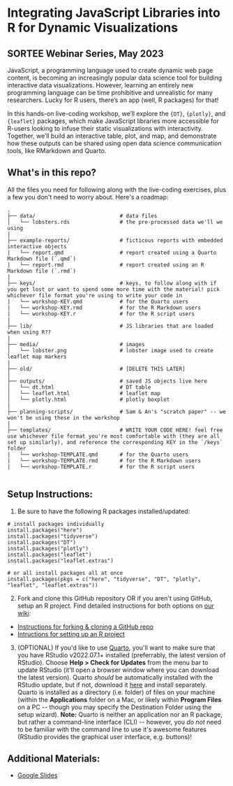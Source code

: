 # Integrating JavaScript Libraries into R for Dynamic Visualizations

## SORTEE Webinar Series, May 2023

JavaScript, a programming language used to create dynamic web page content, is becoming an increasingly popular data science tool for building interactive data visualizations. However, learning an entirely new programming language can be time prohibitive and unrealistic for many researchers. Lucky for R users, there’s an app (well, R packages) for that!

In this hands-on live-coding workshop, we’ll explore the `{DT}`, `{plotly}`, and `{leaflet}` packages, which make JavaScript libraries more accessible for R-users looking to infuse their static visualizations with interactivity. Together, we’ll build an interactive table, plot, and map, and demonstrate how these outputs can be shared using open data science communication tools, like RMarkdown and Quarto.

## **What's in this repo?**

All the files you need for following along with the live-coding exercises, plus a few you don't need to worry about. Here's a roadmap:

```
.
├── data/                           # data files
│   └── lobsters.rds                # the pre-processed data we'll we using  
|
├── example-reports/                # ficticous reports with embedded interactive objects
|   └── report.qmd                  # report created using a Quarto Markdown file (`.qmd`)
|   └── report.rmd                  # report created using an R Markdown file (`.rmd`)
|
├── keys/                           # keys, to follow along with if you get lost or want to spend some more time with the material! pick whichever file format you're using to write your code in
|   └── workshop-KEY.qmd            # for the Quarto users
|   └── workshop-KEY.rmd            # for the R Markdown users
|   └── workshop-KEY.r              # for the R script users
|     
├── lib/                            # JS libraries that are loaded when using R??
|   
├── media/                          # images
│   └── lobster.png                 # lobster image used to create leaflet map markers
|
├── old/                            # [DELETE THIS LATER]
│   
├── outputs/                        # saved JS objects live here
│   └── dt.html                     # DT table
│   └── leaflet.html                # leaflet map 
│   └── plotly.html                 # plotly boxplot
|
├── planning-scripts/               # Sam & An's "scratch paper" -- we won't be using these in the workshop
│  
├── templates/                      # WRITE YOUR CODE HERE! feel free use whichever file format you're most comfortable with (they are all set up similarly), and reference the corresponding KEY in the `/keys` folder
|   └── workshop-TEMPLATE.qmd       # for the Quarto users
|   └── workshop-TEMPLATE.rmd       # for the R Markdown users
|   └── workshop-TEMPLATE.r         # for the R script users
 
```

## **Setup Instructions:**
1. Be sure to have the following R packages installed/updated:

```
# install packages individually
install.packages("here")
install.packages("tidyverse")
install.packages("DT")
install.packages("plotly")
install.packages("leaflet")
install.packages("leaflet.extras")

# or all install packages all at once
install.packages(pkgs = c("here", "tidyverse", "DT", "plotly", "leaflet", "leaflet.extras"))
```

2. Fork and clone this GitHub repository OR if you aren't using GitHub, setup an R project. Find detailed instructions for both options on [our wiki](https://github.com/samanthacsik/SORTEE-May2023/wiki): 

- [Instructions for forking & cloning a GitHub repo](https://github.com/samanthacsik/SORTEE-May2023/wiki/Forking-&-cloning-a-GitHub-repo)
- [Intructions for setting up an R project](https://github.com/samanthacsik/SORTEE-May2023/wiki/Creating-an-R-Project)

3. (OPTIONAL) If you'd like to use [Quarto](https://quarto.org/), you'll want to make sure that you have RStudio v2022.07.1+ installed (preferrably, the latest version of RStudio). 
Choose **Help > Check for Updates** from the menu bar to update RStudio (it'll open a browser window where you can download the latest version). Quarto *should* be automatically installed with the RStudio update, but if not, download it [here](https://quarto.org/docs/get-started/) and install separately. Quarto is installed as a directory (i.e. folder) of files on your machine (within the **Applications** folder on a Mac, or likely within **Program Files** on a PC -- though you may specify the Destination Folder using the setup wizard). **Note:** Quarto is neither an application nor an R package, but rather a command-line interface (CLI) -- however, you *do not* need to be familiar with the command line to use it's awesome features (RStudio provides the graphical user interface, e.g. buttons)! 

## **Additional Materials:**  
- [Google Slides](https://docs.google.com/presentation/d/1F5wKhd_8nX2x3dMvxZM5sE-pPPDgrQAKkFC4KGlE8jw/edit?usp=sharing)


